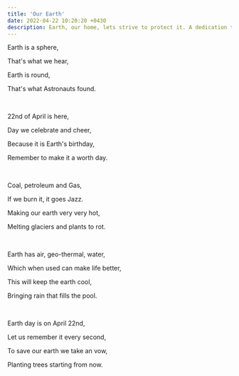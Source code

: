 ```yaml
---
title: 'Our Earth'
date: 2022-04-22 10:20:20 +0430
description: Earth, our home, lets strive to protect it. A dedication to Earth on earth day.
---
```


<p>
Earth is a sphere,

That's what we hear,

Earth is round,

That's what Astronauts found.
<p>
<p>&nbsp;</p>
<p>
22nd of April is here,

Day we celebrate and cheer,

Because it is Earth's birthday,

Remember to make it a worth day.
<p>
<p>&nbsp;</p>
<p>  
Coal, petroleum and Gas,

If we burn it, it goes Jazz.

Making our earth very very hot,

Melting glaciers and plants to rot.
<p>
<p>&nbsp;</p>
<p>  
Earth has air, geo-thermal, water,

Which when used can make life better,

This will keep the earth cool,

Bringing rain that fills the pool.
<p>
<p>&nbsp;</p>
<p> 
Earth day is on April 22nd,

Let us remember it every second,

To save our earth we take an vow,

Planting trees starting from now.
<p>  
<p>&nbsp;</p>
